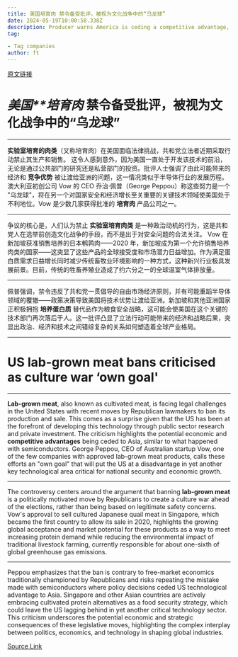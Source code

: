 ```yaml
---
title: 美国培育肉 禁令备受批评，被视为文化战争中的“乌龙球”
date: 2024-05-19T10:00:58.338Z
description: Producer warns America is ceding a competitive advantage, just as it did with semiconductors
tag: 

- Tag companies
author: ft
---
```


[原文链接](https://ft.com/content/96bc0649-90b9-434a-8b75-be5b70fb0a64)

# *美国**培育肉* 禁令备受批评，被视为文化战争中的“乌龙球” 

---

**实验室培育的肉类**（又称培育肉）在美国面临法律挑战，共和党立法者近期采取行动禁止其生产和销售。 这令人感到意外，因为美国一直处于开发该技术的前沿，无论是通过公共部门的研究还是私营部门的投资。批评人士强调了由此可能带来的经济和 **竞争优势** 被让渡给亚洲的问题，这一情况类似于半导体行业的发展历程。澳大利亚初创公司 Vow 的 CEO 乔治·佩普（George Peppou）称这些努力是一个 "乌龙球"，将在另一个对国家安全和经济增长至关重要的关键技术领域使美国处于不利地位。Vow 是少数几家获得批准的 **培育肉** 产品公司之一。

--- 

争议的核心是，人们认为禁止 **实验室培育肉类** 是一种政治动机的行为，这是共和党人在选举前创造文化战争的手段，而不是出于对安全问题的合法关注。 Vow 在新加坡获准销售培养的日本鹌鹑肉——2020 年，新加坡成为第一个允许销售培养肉类的国家——这突显了这些产品的全球接受度和市场潜力日益增加。作为满足蛋白质需求日益增长同时减少传统畜牧业环境影响的一种方式，这种新兴行业极具发展前景。目前，传统的牲畜养殖业造成了约六分之一的全球温室气体排放量。

--- 

佩普强调，禁令违反了共和党一贯倡导的自由市场经济原则，并有可能重蹈半导体领域的覆辙——政策决策导致美国将技术优势让渡给亚洲。新加坡和其他亚洲国家正积极拥抱 **培养蛋白质** 替代品作为粮食安全战略，这可能会使美国在这个关键的技术部门再次落后于人。这一批评凸显了立法行动可能带来的经济和战略后果，突显出政治、经济和技术之间错综复杂的关系如何塑造着全球产业格局。

---

# **US** lab-grown meat bans criticised as culture war ‘own goal' 

---

 **Lab-grown meat**, also known as cultivated meat, is facing legal challenges in the United States with recent moves by Republican lawmakers to ban its production and sale. This comes as a surprise given that the US has been at the forefront of developing this technology through public sector research and private investment. The criticism highlights the potential economic and **competitive advantages** being ceded to Asia, similar to what happened with semiconductors. George Peppou, CEO of Australian startup Vow, one of the few companies with approved lab-grown meat products, calls these efforts an "own goal" that will put the US at a disadvantage in yet another key technological area critical for national security and economic growth. 

---


The controversy centers around the argument that banning **lab-grown meat** is a politically motivated move by Republicans to create a culture war ahead of the elections, rather than being based on legitimate safety concerns. Vow's approval to sell cultured Japanese quail meat in Singapore, which became the first country to allow its sale in 2020, highlights the growing global acceptance and market potential for these products as a way to meet increasing protein demand while reducing the environmental impact of traditional livestock farming, currently responsible for about one-sixth of global greenhouse gas emissions. 

---


Peppou emphasizes that the ban is contrary to free-market economics traditionally championed by Republicans and risks repeating the mistake made with semiconductors where policy decisions ceded US technological advantage to Asia. Singapore and other Asian countries are actively embracing cultivated protein alternatives as a food security strategy, which could leave the US lagging behind in yet another critical technology sector. This criticism underscores the potential economic and strategic consequences of these legislative moves, highlighting the complex interplay between politics, economics, and technology in shaping global industries.

[Source Link](https://ft.com/content/96bc0649-90b9-434a-8b75-be5b70fb0a64)

